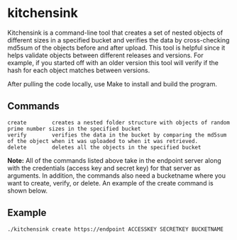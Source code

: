 # kitchensink

Kitchensink is a command-line tool that creates a set of nested objects 
of different sizes in a specified bucket and verifies the data by cross-checking md5sum of the objects before and after upload. This tool is helpful since it helps validate objects between different releases and versions. For example, if you started off with an older version this tool will verify if the hash for each object matches between versions. 

After pulling the code locally, use Make to install and build the program. 

## Commands
```
create        creates a nested folder structure with objects of random prime number sizes in the specified bucket
verify        verifies the data in the bucket by comparing the md5sum of the object when it was uploaded to when it was retrieved. 
delete        deletes all the objects in the specified bucket
```
**Note:** All of the commands listed above take in the endpoint server along with the credentials (access key and secret key) for that server as arguments. In addition, the commands also need a bucketname where you want to create, verify, or delete. An example of the create command is shown below.   

## Example 
```
./kitchensink create https://endpoint ACCESSKEY SECRETKEY BUCKETNAME
```
